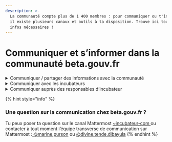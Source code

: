 ```yaml
---
description: >-
  La communauté compte plus de 1 400 membres : pour communiquer ou t'informer,
  il existe plusieurs canaux et outils à ta disposition. Trouve ici toutes les
  infos nécessaires !
---
```


# Communiquer et s’informer dans la communauté beta.gouv.fr

<details>

<summary>Communiquer / partager des informations avec la communauté</summary>

### 📨L'infolettre

Si tu es membre du réseau beta.gouv.fr, c'est à dire si tu possèdes une fiche membre, tu reçois un jeudi sur deux l'infolettre interne. Tu peux contribuer à cette infolettre grâce au pad qui est publié le lundi de la semaine d'envoi sur le canal [#général](https://mattermost.incubateur.net/betagouv/channels/town-square).

{% hint style="info" %}
Tu peux consulter les anciennes infolettres sur l'[espace membre](https://espace-membre.incubateur.net/newsletters).
{% endhint %}

### 📅L'agenda public

Pour suivre facilement les événements qui réunissent la communauté beta.gouv.fr, tu peux t'inscrire à l'agenda public de beta.gouv.fr !

{% hint style="info" %}
[Voir l'**agenda public**](https://calendar.google.com/calendar/u/1?cid=MGllb25xYXAxcjVqZWFsNXVnZXVob292bGdAZ3JvdXAuY2FsZW5kYXIuZ29vZ2xlLmNvbQ)
{% endhint %}

{% hint style="info" %}
[Mettre à jour l'agenda de beta.gouv.fr](https://airtable.com/appFH3S7oLMxliFaG/shrWvcUAOJqllVqtj)
{% endhint %}

### <img src="../../.gitbook/assets/image (1) (1) (1) (1).png" alt="" data-size="line">Mattermost

Mattermost est l'espace de travail virtuel principal du réseau beta.gouv.fr. La plupart des échanges y ont lieu, les événements et l'actualité de la communauté y sont relayés. Retrouve toutes les informations ci-dessous.

### <img src="../../.gitbook/assets/image (1) (1) (1).png" alt="" data-size="line"> Le compte LinkedIn beta.gouv.fr

Pour suivre l'actualité externe de la communauté et du programme beta.gouv.fr, abonne toi au [compte LinkedIn beta.gouv.fr](https://www.linkedin.com/company/betagouv/?viewAsMember=true). Tu y trouveras notamment des offres d'emploi et de mission. Tu peux aussi contribuer à ce compte LinkedIn et l'utiliser pour valoriser ton produit !

### <img src="../../.gitbook/assets/image (7).png" alt="" data-size="line"> tube.numerique.gouv.fr

Le Tube est la plateforme vidéo de la DINUM sur laquelle il existe une chaîne beta.gouv.fr. Elle est conçue pour valoriser les activités et les services de la communauté.  Tu peux y retrouver des vidéos des derniers événements, des démos produits...&#x20;

Besoin d'héberger une vidéo sur ton service ? C'est possible : contacte nous sur [incubateur-com](https://mattermost.incubateur.net/betagouv/channels/incubateur-com).

{% hint style="info" %}
[Découvrir la chaîne Tube de beta.gouv.fr](https://tube.numerique.gouv.fr/c/animation_beta/videos?s=1)
{% endhint %}

</details>

<details>

<summary>Communiquer avec les incubateurs</summary>

La communauté compte une vingtaine d'incubateurs. Voici le recensement des différents canaux actuellement en usage.

Certains incubateurs ont des espaces de discussion privés : dans ce cas, **tu peux prendre contact avec la personne indiquée** pour faire passer ton message ou demander un accès à l’espace ou au canal.

{% hint style="info" %}
Tu travailles dans l'un de ces incubateurs ou tu occupes une fonction transverse ? Si une information a changé, tu peux modifier la page et/ou contacter l’équipe communication. Tu trouveras leurs coordonnées en bas de la page.
{% endhint %}

<table><thead><tr><th width="123">INCUBATEUR</th><th width="114">CANAUX  </th><th width="114">STATUT </th><th>QUI CONTACTER </th></tr></thead><tbody><tr><td><strong>L’Incubateur de Services Numériques (DINUM)</strong></td><td><a href="https://www.tchap.gouv.fr/#/room/!vNsSJUMjAxtTEIDbqv:agent.dinum.tchap.gouv.fr">Tchap</a><br><br><a href="https://www.tchap.gouv.fr/#/room/!JVSlHHPaEXkbXdiPVb:agent.dinum.tchap.gouv.fr">Mattermost</a></td><td><p>Privé</p><p><br>Public</p></td><td>Marine Purson</td></tr><tr><td><strong>La Fabrique du Numérique et de l'Ecologie (MTE-MCT)</strong></td><td><a href="https://mattermost.incubateur.net/fabnum-mte/channels/town-square">Mattermost </a></td><td>Public</td><td></td></tr><tr><td><strong>L’Incubateur des Territoires (ANCT)</strong></td><td>Mattermost</td><td>Privé</td><td>Adrien Zemour</td></tr><tr><td><strong>La Fabrique Numérique du Ministère des armées</strong></td><td>Tchap</td><td>Privé</td><td>Thibault Desjardins</td></tr><tr><td><strong>Fabrique numérique des ministères sociaux</strong></td><td>Mattermost</td><td>Privé</td><td></td></tr><tr><td><strong>L'Opérateur des produits interministériels</strong></td><td>Tchap</td><td>Privé</td><td></td></tr><tr><td><strong>La Plateforme de l'inclusion</strong></td><td>Slack</td><td>Privé</td><td>Arnaud Denoix</td></tr><tr><td><strong>La Ruche du numérique (MASAF)</strong></td><td><a href="https://mattermost.incubateur.net/ruche/channels/incubateur-agriculture">Mattermost</a></td><td>Public</td><td></td></tr><tr><td><strong>L’Atelier Numérique du Ministère de la Culture</strong></td><td><a href="https://mattermost.incubateur.net/atnum/channels/town-square">Mattermost</a></td><td>Public</td><td></td></tr><tr><td><strong>L'Accélérateur de la transition écologique</strong></td><td><a href="https://mattermost.incubateur.net/betagouv/channels/incubateur-ademe-general">Mattermost</a></td><td>Public</td><td></td></tr><tr><td><strong>L'incubateur de la Justice</strong></td><td><a href="https://mattermost.incubateur.net/betagouv/channels/incubateur-lab-justice">Mattermost</a></td><td>Public</td><td></td></tr><tr><td><strong>La Fabrique du Numérique du Ministère de l'Intérieur</strong></td><td></td><td>Privé</td><td>Thibault Desjardins</td></tr><tr><td><strong>L'Incubateur France Travail</strong></td><td></td><td>Privé</td><td>Thibault Desjardins</td></tr><tr><td><strong>La Fabrique des Géo-communs</strong></td><td><a href="https://mattermost.incubateur.net/fab-geocommuns/channels/town-square">Mattermost</a></td><td>Public</td><td></td></tr><tr><td><strong>L’Atelier Numérique du Ministère de l’Europe et des Affaires Etrangères</strong></td><td><a href="https://mattermost.incubateur.net/betagouv/channels/incubateur-meae">Mattermost</a></td><td>Public</td><td></td></tr><tr><td><strong>Le Laboratoire de l'innovation de l'ANSSI</strong></td><td><a href="https://mattermost.incubateur.net/anssi/channels/town-square">Mattermost</a></td><td>Public</td><td></td></tr><tr><td><strong>Accélérema</strong></td><td>Mattermost</td><td>Privé</td><td>Adrien Zemour</td></tr><tr><td><strong>La Fabrique numérique des Finances publiques</strong></td><td>Tchap</td><td>Privé</td><td></td></tr><tr><td><strong>L'incubateur de l'Éducation nationale et de la Jeunesse</strong></td><td>Tchap</td><td>Privé</td><td>Clémence Lopez</td></tr></tbody></table>

</details>

<details>

<summary>Communiquer auprès des responsables d’incubateur</summary>

Si tu as besoin de transmettre une information à l’ensemble des incubateurs (par ex. pour proposer un outil), tu peux t’adresser aux responsables transverses.

Il existe un canal Tchap et une mailing list qui regroupent l’ensemble de ces personnes. Pour leur partager une info, contacte **Marine Purson** sur [**Mattermost**](https://mattermost.incubateur.net/betagouv/messages/@marine.purson) **ou** [**Tchap**](https://www.tchap.gouv.fr/#/room/!GWxBzwzidAUwLMkaps:agent.dinum.tchap.gouv.fr).

</details>

{% hint style="info" %}
### Une question sur la communication chez beta.gouv.fr ?

Tu peux poser ta question sur le canal Mattermost [\~incubateur-com ](https://mattermost.incubateur.net/betagouv/channels/incubateur-com)ou contacter à tout moment l’équipe transverse de communication sur Mattermost :[ @marine.purson](https://mattermost.incubateur.net/betagouv/messages/@marine.purson) ou [@divine.tende.dibayula](https://mattermost.incubateur.net/betagouv/messages/@divine.tende.dibayula)
{% endhint %}
